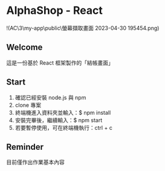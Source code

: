 # AlphaShop - React
!(AC\3\my-app\public\螢幕擷取畫面 2023-04-30 195454.png)

## Welcome
這是一份基於 React 框架製作的「結帳畫面」

## Start
1. 確認已經安裝 node.js 與 npm
2. clone 專案
3. 終端機進入資料夾並輸入：$ npm install 
4. 安裝完畢後，繼續輸入：$ npm start
5. 若要暫停使用，可在終端機執行：ctrl + c

## Reminder
目前僅作出作業基本內容